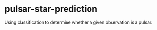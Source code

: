 # pulsar-star-prediction
Using classification to determine whether a given observation is a pulsar.
